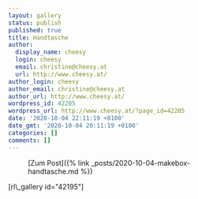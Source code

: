 ```yaml
---
layout: gallery
status: publish
published: true
title: Handtasche
author:
  display_name: cheesy
  login: cheesy
  email: christine@cheesy.at
  url: http://www.cheesy.at/
author_login: cheesy
author_email: christine@cheesy.at
author_url: http://www.cheesy.at/
wordpress_id: 42205
wordpress_url: http://www.cheesy.at/?page_id=42205
date: '2020-10-04 22:11:19 +0100'
date_gmt: '2020-10-04 20:11:19 +0100'
categories: []
comments: []
---
```

<!-- wp:core-embed/wordpress {"url":"http://www.cheesy.at/2020/10/makebox-handtasche/","type":"rich","providerNameSlug":"cheesy-at","className":""} -->
<figure class="wp-block-embed-wordpress wp-block-embed is-type-rich is-provider-cheesy-at">
<div class="wp-block-embed__wrapper">
[Zum Post]({% link _posts/2020-10-04-makebox-handtasche.md %})
</div>
</figure>
<!-- /wp:core-embed/wordpress -->
<!-- wp:paragraph -->
[rl\_gallery id="42195"]
<!-- /wp:paragraph -->
